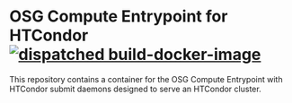 OSG Compute Entrypoint for HTCondor [![dispatched build-docker-image](https://github.com/opensciencegrid/docker-osg-ce-condor/workflows/dispatched%20build-docker-image/badge.svg)](https://github.com/opensciencegrid/docker-osg-ce-condor/actions?query=workflow%3A%22dispatched+build-docker-image%22)
===================================

This repository contains a container for the OSG Compute Entrypoint with HTCondor submit daemons designed to serve an
HTCondor cluster.
